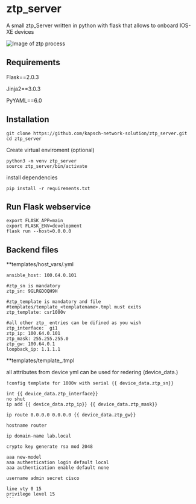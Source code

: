 # ztp_server

A small ztp_Server written in python with flask that allows to onboard IOS-XE devices

![Image of ztp process](https://i.ibb.co/hmJgyCk/ztp-server.png)



## Requirements
Flask==2.0.3

Jinja2==3.0.3

PyYAML==6.0

## Installation

``` 
git clone https://github.com/kapsch-network-solution/ztp_server.git
cd ztp_server
```

Create virtual enviroment (optional)

``` 
python3 -m venv ztp_server
source ztp_server/bin/activate
```

install dependencies

```
pip install -r requirements.txt 
```


## Run Flask webservice

```
export FLASK_APP=main
export FLASK_ENV=development
flask run --host=0.0.0.0
```

## Backend files

**templates/host_vars/<devicename>.yml

```
ansible_host: 100.64.0.101
  
#ztp_sn is mandatory
ztp_sn: 9GLRGDOQH9H
  
#ztp_template is mandatory and file 
#templates/template_<templatename>.tmpl must exits
ztp_template: csr1000v
  
#all other ztp_ entries can be difined as you wish
ztp_interface:  gi1
ztp_ip: 100.64.0.101
ztp_mask: 255.255.255.0
ztp_gw: 100.64.0.1
loopback_ip: 1.1.1.1
```

**templates/template_<templatename>.tmpl

all attributes from device yml can be used for redering (device_data.<attributename>) 
````
!config template for 1000v with serial {{ device_data.ztp_sn}}

int {{ device_data.ztp_interface}}
no shut
ip add {{ device_data.ztp_ip}} {{ device_data.ztp_mask}}

ip route 0.0.0.0 0.0.0.0 {{ device_data.ztp_gw}}

hostname router

ip domain-name lab.local

crypto key generate rsa mod 2048

aaa new-model
aaa authentication login default local
aaa authentication enable default none

username admin secret cisco

line vty 0 15
privilege level 15
```
  
 
